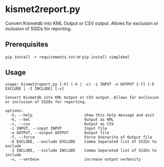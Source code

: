 # kismet2report.py
Convert Kismetdb into KML Output or CSV output.  Allows for exclusion or inclusion of SSIDs for reporting.

## Prerequisites
`pip install -r requirements.txt`
or
`pip install simplekml`

## Usage
```
usage: kismet2report.py [-h] (-k | -c) -i INPUT -o OUTPUT [-f] [-E EXCLUDE | -I INCLUDE] [-v]

Convert Kismetdb into KML Output or CSV output. Allows for exclusion or inclusion of SSIDs for reporting.

options:
  -h, --help                       show this help message and exit
  -k, --kml                        Output as KML
  -c, --csv                        Output as CSV
  -i INPUT, --input INPUT          Input file
  -o OUTPUT, --output OUTPUT       Output file
  -f, --force                      Force Overwrite of Output file
  -E EXCLUDE, --exclude EXCLUDE    Comma Separated list of SSIDs to exclude
  -I INCLUDE, --include INCLUDE    Comma Separated list of SSIDs to include
  -v, --verbose                    increase output verbosity
```
